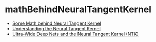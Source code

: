 # mathBehindNeuralTangentKernel
+ [Some Math behind Neural Tangent Kernel](https://lilianweng.github.io/posts/2022-09-08-ntk/)
+ [Understanding the Neural Tangent Kernel](https://rajatvd.github.io/NTK/)
+ [Ultra-Wide Deep Nets and the Neural Tangent Kernel (NTK)](https://blog.ml.cmu.edu/2019/10/03/ultra-wide-deep-nets-and-the-neural-tangent-kernel-ntk/)
